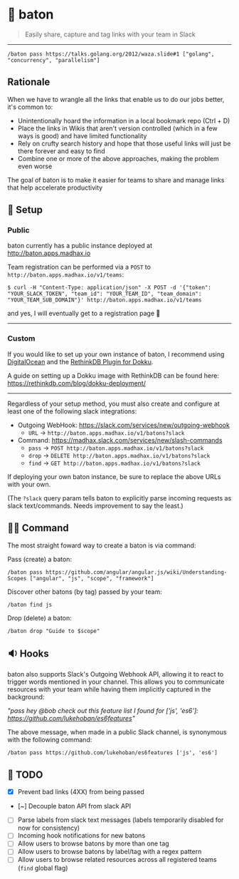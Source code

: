 # :bookmark: baton

> Easily share, capture and tag links with your team in Slack

---

`/baton pass https://talks.golang.org/2012/waza.slide#1 ["golang", "concurrency", "parallelism"]`

## Rationale

When we have to wrangle all the links that enable us to do our jobs better, it's common to:

* Unintentionally hoard the information in a local bookmark repo (Ctrl + D)
* Place the links in Wikis that aren't version controlled (which in a few ways is good) and have limited functionality
* Rely on crufty search history and hope that those useful links will just be there forever and easy to find
* Combine one or more of the above approaches, making the problem even worse

The goal of baton is to make it easier for teams to share and manage links that help accelerate productivity

## :wrench: Setup

### Public

baton currently has a public instance deployed at http://baton.apps.madhax.io

Team registration can be performed via a `POST` to `http://baton.apps.madhax.io/v1/teams`:

`$ curl -H "Content-Type: application/json" -X POST -d '{"token": "YOUR_SLACK_TOKEN", "team_id": "YOUR_TEAM_ID", "team_domain": "YOUR_TEAM_SUB_DOMAIN"}' http://baton.apps.madhax.io/v1/teams`

and yes, I will eventually get to a registration page :see_no_evil:

---

### Custom

If you would like to set up your own instance of baton, I recommend using [DigitalOcean](http://digitalocean.com) and the [RethinkDB Plugin for Dokku](https://github.com/stuartpb/dokku-rethinkdb-plugin).

A guide on setting up a Dokku image with RethinkDB can be found here:  https://rethinkdb.com/blog/dokku-deployment/

---

Regardless of your setup method, you must also create and configure at least one of the following slack integrations:

* Outgoing WebHook: https://slack.com/services/new/outgoing-webhook
  - `URL` -> `http://baton.apps.madhax.io/v1/batons?slack`
* Command: https://madhax.slack.com/services/new/slash-commands
  - `pass` -> `POST http://baton.apps.madhax.io/v1/batons?slack`
  - `drop` -> `DELETE http://baton.apps.madhax.io/v1/batons?slack`
  - `find` -> `GET http://baton.apps.madhax.io/v1/batons?slack`

If deploying your own baton instance, be sure to replace the above URLs with your own.

(The `?slack` query param tells baton to explicitly parse incoming requests as slack text/commands. Needs improvement to say the least.)

## :guardsman: Command

The most straight foward way to create a baton is via command:

Pass (create) a baton:

`/baton pass https://github.com/angular/angular.js/wiki/Understanding-Scopes ["angular", "js", "scope", "framework"]`

Discover other batons (by tag) passed by your team:

`/baton find js`

Drop (delete) a baton:

`/baton drop "Guide to $scope"`

## :sound: Hooks

baton also supports Slack's Outgoing Webhook API, allowing it to react to trigger words mentioned in your channel.
This allows you to communicate resources with your team while having them implicitly captured in the background:

_"pass hey @bob check out this feature list I found for ['js', 'es6']: https://github.com/lukehoban/es6features"_

The above message, when made in a public Slack channel, is synonymous with the following command:

`/baton pass https://github.com/lukehoban/es6features ['js', 'es6']`

## :telescope: TODO

- [X] Prevent bad links (4XX) from being passed
- [~] Decouple baton API from slack API
- [ ] Parse labels from slack text messages (labels temporarily disabled for now for consistency)
- [ ] Incoming hook notifications for new batons
- [ ] Allow users to browse batons by more than one tag
- [ ] Allow users to browse batons by label/tag with a regex pattern
- [ ] Allow users to browse related resources across all registered teams (`find` global flag)
